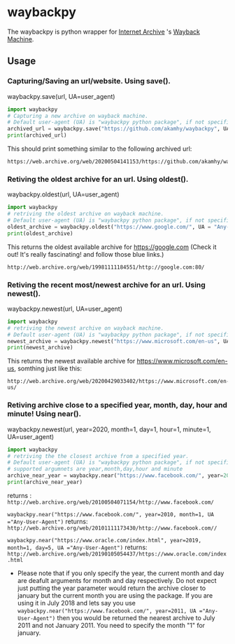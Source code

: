 # waybackpy
The waybackpy is python wrapper for [Internet Archive](https://en.wikipedia.org/wiki/Internet_Archive)
's [Wayback Machine](https://en.wikipedia.org/wiki/Wayback_Machine).

## Usage

### Capturing/Saving an url/website. Using save().

waybackpy.save(url, UA=user_agent)

```python
import waybackpy
# Capturing a new archive on wayback machine.
# Default user-agent (UA) is "waybackpy python package", if not specified in the call.
archived_url = waybackpy.save("https://github.com/akamhy/waybackpy", UA = "Any-User-Agent")
print(archived_url)
```
This should print something similar to the following archived url:
```
https://web.archive.org/web/20200504141153/https://github.com/akamhy/waybackpy
```

### Retiving the oldest archive for an url. Using oldest().

waybackpy.oldest(url, UA=user_agent)

```python
import waybackpy
# retriving the oldest archive on wayback machine.
# Default user-agent (UA) is "waybackpy python package", if not specified in the call.
oldest_archive = waybackpy.oldest("https://www.google.com/", UA = "Any-User-Agent")
print(oldest_archive)
```
This returns the oldest available archive for <https://google.com> (Check it out! It's really fascinating! and follow those blue links.)
```
http://web.archive.org/web/19981111184551/http://google.com:80/
```

### Retiving the recent most/newest archive for an url. Using newest().

waybackpy.newest(url, UA=user_agent)

```python
import waybackpy
# retriving the newest archive on wayback machine.
# Default user-agent (UA) is "waybackpy python package", if not specified in the call.
newest_archive = waybackpy.newest("https://www.microsoft.com/en-us", UA = "Any-User-Agent")
print(newest_archive)
```
This returns the newest available archive for <https://www.microsoft.com/en-us>, somthing just like this:
```
http://web.archive.org/web/20200429033402/https://www.microsoft.com/en-us/
```

### Retiving archive close to a specified year, month, day, hour and minute! Using near().

waybackpy.newest(url, year=2020, month=1, day=1, hour=1, minute=1, UA=user_agent)

```python
import waybackpy
# retriving the the closest archive from a specified year.
# Default user-agent (UA) is "waybackpy python package", if not specified in the call.
# supported argumnets are year,month,day,hour and minute
archive_near_year = waybackpy.near("https://www.facebook.com/", year=2010, UA ="Any-User-Agent")
print(archive_near_year)
```
returns : ```http://web.archive.org/web/20100504071154/http://www.facebook.com/```

```waybackpy.near("https://www.facebook.com/", year=2010, month=1, UA ="Any-User-Agent")``` returns: ```http://web.archive.org/web/20101111173430/http://www.facebook.com//```

```waybackpy.near("https://www.oracle.com/index.html", year=2019, month=1, day=5, UA ="Any-User-Agent")``` returns: ```http://web.archive.org/web/20190105054437/https://www.oracle.com/index.html```
* Please note that if you only specify the year, the current month and day are deafult arguments for month and day respectively. Do not expect just putting the year parameter would return the archive closer to january but the current month you are using the package. If you are using it in July 2018 and lets say you use ```waybackpy.near("https://www.facebook.com/", year=2011, UA ="Any-User-Agent")``` then you would be returned the nearest archive to July 2011 and not January 2011. You need to specify the month "1" for january.
